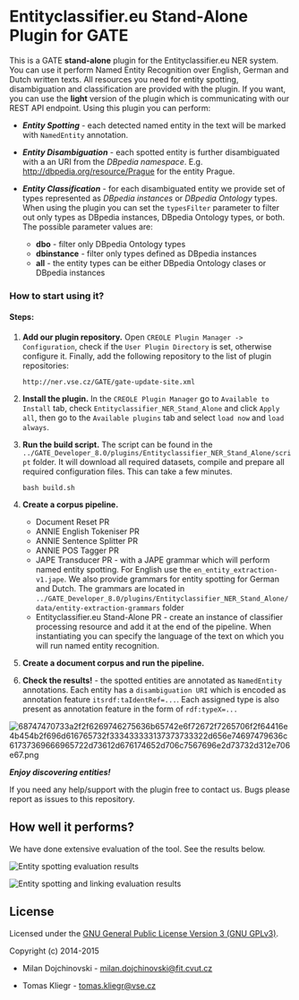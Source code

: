 # Entityclassifier.eu Stand-Alone Plugin for GATE #

This is a GATE **stand-alone** plugin for the Entityclassifier.eu NER system. You can use it perform Named Entity Recognition over English, German and Dutch written texts. All resources you need for entity spotting, disambiguation and classification are provided with the plugin. If you want, you can use the **light** version of the plugin which is communicating with our REST API endpoint. Using this plugin you can perform:

* ***Entity Spotting*** - each detected named entity in the text will be marked with ```NamedEntity``` annotation.

* ***Entity Disambiguation*** - each spotted entity is further disambiguated with a an URI from the *DBpedia namespace*. E.g. http://dbpedia.org/resource/Prague for the entity Prague.

* ***Entity Classification*** - for each disambiguated entity we provide set of types represented as *DBpedia instances* or *DBpedia Ontology* types. When using the plugin you can set the ```typesFilter``` parameter to filter out only types as DBpedia instances, DBpedia Ontology types, or both. The possible parameter values are:
    * **dbo** - filter only DBpedia Ontology types
    * **dbinstance** - filter only types defined as DBpedia instances
    * **all** - the entity types can be either DBpedia Ontology clases or DBpedia instances


### How to start using it? ###

#### Steps: ####

1. **Add our plugin repository.** Open ```CREOLE Plugin Manager -> Configuration```, check if the ```User Plugin Directory``` is set, otherwise configure it. Finally, add the following repository to the list of plugin repositories:

    ```
    http://ner.vse.cz/GATE/gate-update-site.xml
    ```

2. **Install the plugin.**  In the ```CREOLE Plugin Manager``` go to ```Available to Install``` tab, check ```Entityclassifier_NER_Stand_Alone``` and click ```Apply all```, then go to the ```Available plugins``` tab and select ```load now``` and ```load always```.

3. **Run the build script.** The script can be found in the ```../GATE_Developer_8.0/plugins/Entityclassifier_NER_Stand_Alone/script``` folder. It will download all required datasets, compile and prepare all required configuration files. This can take a few minutes.

    ```
    bash build.sh
    ```

4. **Create a corpus pipeline.**

    * Document Reset PR
    * ANNIE English Tokeniser PR
    * ANNIE Sentence Splitter PR
    * ANNIE POS Tagger PR
    * JAPE Transducer PR - with a JAPE grammar which will perform named entity spotting. For English use the ```en_entity_extraction-v1.jape```. We also provide grammars for entity spotting for German and Dutch. The grammars are located in ```../GATE_Developer_8.0/plugins/Entityclassifier_NER_Stand_Alone/data/entity-extraction-grammars``` folder
    * Entityclassifier.eu Stand-Alone PR - create an instance of classifier processing resource and add it at the end of the pipeline. When instantiating you can specify the language of the text on which you will run named entity recognition.

5. **Create a document corpus and run the pipeline.**

6. **Check the results!** - the spotted entities are annotated as ```NamedEntity``` annotations. Each entity has a ```disambiguation URI``` which is encoded as annotation feature ```itsrdf:taIdentRef=...```. Each assigned type is also present as annotation feature in the form of ```rdf:typeX=...```

![68747470733a2f2f6269746275636b65742e6f72672f7265706f2f64416e4b454b2f696d616765732f333433333137373733322d656e74697479636c61737369666965722d73612d676174652d706c7567696e2d73732d312e706e67.png](https://bitbucket.org/repo/jnRMq7/images/504392779-68747470733a2f2f6269746275636b65742e6f72672f7265706f2f64416e4b454b2f696d616765732f333433333137373733322d656e74697479636c61737369666965722d73612d676174652d706c7567696e2d73732d312e706e67.png)

***Enjoy discovering entities!***



If you need any help/support with the plugin free to contact us. Bugs please report as issues to this repository.

How well it performs?
------
We have done extensive evaluation of the tool. See the results below.

![Entity spotting evaluation results](https://docs.google.com/spreadsheets/d/1Zv9s91FOe84BpOWQMSWH57S7dk3C-l-UO_Wtqq63hEw/pubchart?oid=1365533162&format=image)

![Entity spotting and linking evaluation results](https://docs.google.com/spreadsheets/d/1Zv9s91FOe84BpOWQMSWH57S7dk3C-l-UO_Wtqq63hEw/pubchart?oid=1243738458&format=image)

License
------

Licensed under the [GNU General Public License Version 3 (GNU GPLv3)](http://www.gnu.org/licenses/gpl.html).

Copyright (c) 2014-2015

* Milan Dojchinovski - <milan.dojchinovski@fit.cvut.cz>

* Tomas Kliegr - <tomas.kliegr@vse.cz>